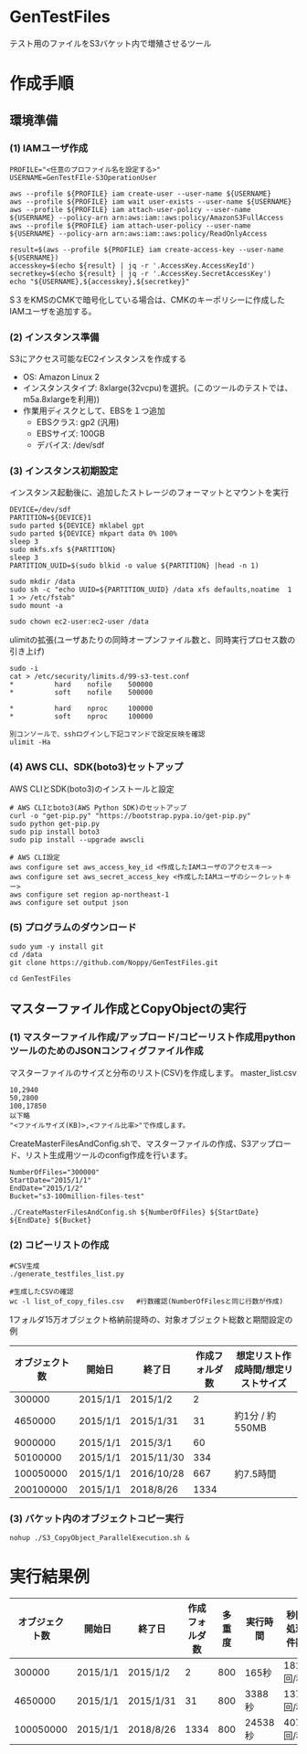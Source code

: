 # GenTestFiles
テスト用のファイルをS3バケット内で増殖させるツール

# 作成手順
## 環境準備
### (1) IAMユーザ作成
```
PROFILE="<任意のプロファイル名を設定する>"
USERNAME=GenTestFIle-S3OperationUser

aws --profile ${PROFILE} iam create-user --user-name ${USERNAME}
aws --profile ${PROFILE} iam wait user-exists --user-name ${USERNAME}
aws --profile ${PROFILE} iam attach-user-policy --user-name ${USERNAME} --policy-arn arn:aws:iam::aws:policy/AmazonS3FullAccess
aws --profile ${PROFILE} iam attach-user-policy --user-name ${USERNAME} --policy-arn arn:aws:iam::aws:policy/ReadOnlyAccess

result=$(aws --profile ${PROFILE} iam create-access-key --user-name ${USERNAME})
accesskey=$(echo ${result} | jq -r '.AccessKey.AccessKeyId')
secretkey=$(echo ${result} | jq -r '.AccessKey.SecretAccessKey')
echo "${USERNAME},${accesskey},${secretkey}"
```
S３をKMSのCMKで暗号化している場合は、CMKのキーポリシーに作成したIAMユーザを追加する。

### (2) インスタンス準備
S3にアクセス可能なEC2インスタンスを作成する
- OS: Amazon Linux 2
- インスタンスタイプ: 8xlarge(32vcpu)を選択。(このツールのテストでは、m5a.8xlargeを利用))
- 作業用ディスクとして、EBSを１つ追加
    - EBSクラス: gp2 (汎用)
    - EBSサイズ: 100GB
    - デバイス: /dev/sdf

### (3) インスタンス初期設定
インスタンス起動後に、追加したストレージのフォーマットとマウントを実行
```
DEVICE=/dev/sdf
PARTITION=${DEVICE}1
sudo parted ${DEVICE} mklabel gpt
sudo parted ${DEVICE} mkpart data 0% 100%
sleep 3
sudo mkfs.xfs ${PARTITION}
sleep 3
PARTITION_UUID=$(sudo blkid -o value ${PARTITION} |head -n 1)

sudo mkdir /data
sudo sh -c "echo UUID=${PARTITION_UUID} /data xfs defaults,noatime  1   1 >> /etc/fstab"
sudo mount -a

sudo chown ec2-user:ec2-user /data
```

ulimitの拡張(ユーザあたりの同時オープンファイル数と、同時実行プロセス数の引き上げ)
```
sudo -i
cat > /etc/security/limits.d/99-s3-test.conf
*          hard    nofile    500000
*          soft    nofile    500000

*          hard    nproc     100000
*          soft    nproc     100000

別コンソールで、sshログインし下記コマンドで設定反映を確認
ulimit -Ha
```
### (4) AWS CLI、SDK(boto3)セットアップ
AWS CLIとSDK(boto3)のインストールと設定
```
# AWS CLIとboto3(AWS Python SDK)のセットアップ
curl -o "get-pip.py" "https://bootstrap.pypa.io/get-pip.py" 
sudo python get-pip.py
sudo pip install boto3
sudo pip install --upgrade awscli

# AWS CLI設定
aws configure set aws_access_key_id <作成したIAMユーザのアクセスキー>
aws configure set aws_secret_access_key <作成したIAMユーザのシークレットキー>
aws configure set region ap-northeast-1
aws configure set output json
```
### (5) プログラムのダウンロード
```
sudo yum -y install git
cd /data
git clone https://github.com/Noppy/GenTestFiles.git

cd GenTestFiles
```

## マスターファイル作成とCopyObjectの実行

### (1) マスターファイル作成/アップロード/コピーリスト作成用pythonツールのためのJSONコンフィグファイル作成
マスターファイルのサイズと分布のリスト(CSV)を作成します。
master_list.csv
```
10,2940
50,2800
100,17850
以下略
"<ファイルサイズ(KB)>,<ファイル比率>"で作成します。
```
CreateMasterFilesAndConfig.shで、マスターファイルの作成、S3アップロード、リスト生成用ツールのconfig作成を行います。
```
NumberOfFiles="300000"
StartDate="2015/1/1"
EndDate="2015/1/2"
Bucket="s3-100million-files-test"

./CreateMasterFilesAndConfig.sh ${NumberOfFiles} ${StartDate} ${EndDate} ${Bucket}
```

### (2) コピーリストの作成
```
#CSV生成
./generate_testfiles_list.py

#生成したCSVの確認
wc -l list_of_copy_files.csv   #行数確認(NumberOfFilesと同じ行数が作成)
```
1フォルダ15万オブジェクト格納前提時の、対象オブジェクト総数と期間設定の例

|オブジェクト数|開始日|終了日|作成フォルダ数|想定リスト作成時間/想定リストサイズ|
|------------|-----|-----|-----------|---------------|
|300000|2015/1/1|2015/1/2|2||
|4650000|2015/1/1|2015/1/31|31|約1分 / 約550MB|
|9000000|2015/1/1|2015/3/1|60||
|50100000|2015/1/1|2015/11/30|334||
|100050000|2015/1/1|2016/10/28|667|約7.5時間|
|200100000|2015/1/1|2018/8/26|1334||

### (3) バケット内のオブジェクトコピー実行
```
nohup ./S3_CopyObject_ParallelExecution.sh &
```

# 実行結果例

|オブジェクト数|開始日|終了日|作成フォルダ数|多重度|実行時間|秒間処理件数|成功数|失敗数|合計|
|------------|-----|-----|-----------|-----|-------|----------|-----|----|----|
|300000|2015/1/1|2015/1/2|2|800|165秒|1818回/秒|300000|0|300000|
|4650000|2015/1/1|2015/1/31|31|800|3388秒|1372回/秒|4650000|0|4650000|
|100050000|2015/1/1|2018/8/26|1334|800|24538秒|4077回/秒|100050000|0|100050000|



